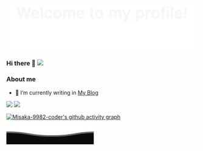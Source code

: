 ![](./assets/Bottom_up.svg)

### Hi there 👋 ![](https://komarev.com/ghpvc/?username=Misaka-9982-coder)

<!--
**Misaka-9982-coder/Misaka-9982-coder** is a ✨ _special_ ✨ repository because its `README.md` (this file) appears on your GitHub profile.

Here are some ideas to get you started:

- 🔭 I’m currently working on ...
- 🌱 I’m currently learning ...
- 👯 I’m looking to collaborate on ...
- 🤔 I’m looking for help with ...
- 💬 Ask me about ...
- 📫 How to reach me: ...
- 😄 Pronouns: ...
- ⚡ Fun fact: ...
-->
### About me
 - 🌱 I’m currently writing in [My Blog](http://www.misaka-9982.com/)


<div >
  <img height="150px" src="https://github-readme-stats.vercel.app/api?username=Misaka-9982-coder&hide_title=true&hide_border=true&show_icons=trueline_height=21&text_color=000&icon_color=000&bg_color=0,ea6161,ffc64d,fffc4d,52fa5a&theme=graywhite&count_private=true" />
  <img height="150px" src="https://github-readme-stats.vercel.app/api/top-langs/?username=Misaka-9982-coder&hide_title=true&hide_border=true&layout=compact&langs_count=6&text_color=000&icon_color=fff&bg_color=0,52fa5a,4dfcff,c64dff&theme=graywhite&hide=Jupyter%20Notebook" />
</div>


[![Misaka-9982-coder's github activity graph](https://github-readme-activity-graph.cyclic.app/graph?username=Misaka-9982-coder&theme=github-compact)](https://github.com/Misaka-9982-coder/github-readme-activity-graph)

![](./assets/Bottom_down.svg)
